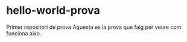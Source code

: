 # hello-world-prova
Primer repositori de prova
Aquesta es la prova que faig per veure com funciona aixo.
